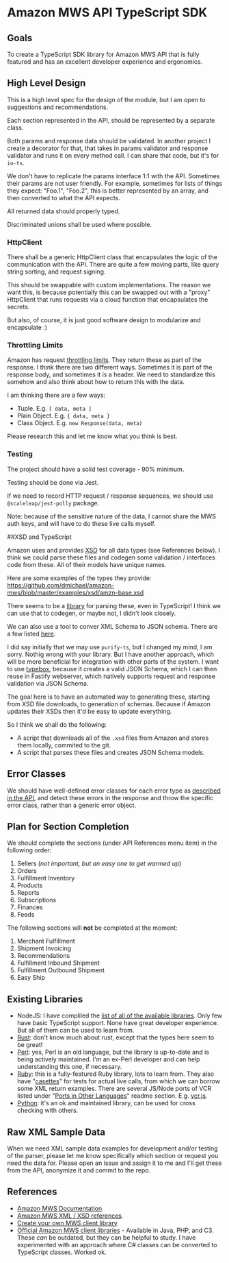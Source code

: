 # Amazon MWS API TypeScript SDK

## Goals

To create a TypeScript SDK library for Amazon MWS API that is fully featured and has an excellent developer experience and ergonomics.

## High Level Design

This is a high level spec for the design of the module, but I am open to suggestions and recommendations.

Each section represented in the API, should be represented by a separate class.

Both params and response data should be validated. In another project I create a decorator for that, that takes in params validator and response validator and runs it on every method call. I can share that code, but it's for `io-ts`.

We don't have to replicate the params interface 1:1 with the API. Sometimes their params are not user friendly. For example, sometimes for lists of things they expect: "Foo.1", "Foo.2", this is better represented by an array, and then converted to what the API expects.

All returned data should properly typed.

Discriminated unions shall be used where possible.

### HttpClient

There shall be a generic HttpClient class that encapsulates the logic of the communication with the API. There are quite a few moving parts, like query string sorting, and request signing.

This should be swappable with custom implementations. The reason we want this, is because potentially this can be swapped out with a "proxy" HttpClient that runs requests via a cloud function that encapsulates the secrets.

But also, of course, it is just good software design to modularize and encapsulate :)

### Throttling Limits

Amazon has request [throttling limits](http://docs.developer.amazonservices.com/en_CA/dev_guide/DG_Throttling.html). They return these as part of the response. I think there are two different ways. Sometimes it is part of the response body, and sometimes it is a header. We need to standardize this somehow and also think about how to return this with the data.

I am thinking there are a few ways:

* Tuple. E.g. `[ data, meta ]`
* Plain Object. E.g. `{ data, meta }`
* Class Object. E.g. `new Response(data, meta)`

Please research this and let me know what you think is best.

### Testing

The project should have a solid test coverage - 90% minimum.

Testing should be done via Jest.

If we need to record HTTP request / response sequences, we should use `@scaleleap/jest-polly` package.

Note: because of the sensitive nature of the data, I cannot share the MWS auth keys, and will have to do these live calls myself.

##XSD and TypeScript

Amazon uses and provides [XSD](https://www.w3.org/TR/xmlschema11-2/#built-in-datatypes) for all data types (see References below). I think we could parse these files and codegen some validation / interfaces code from these. All of their models have unique names.

Here are some examples of the types they provide: https://github.com/dmichael/amazon-mws/blob/master/examples/xsd/amzn-base.xsd

There seems to be a [library](https://github.com/khusamov/wsdl-xsd-parser) for parsing these, even in TypeScript! I think we can use that to codegen, or maybe not, I didn't look closely.

We can also use a tool to conver XML Schema to JSON schema. There are a few listed [here](https://stackoverflow.com/questions/3922026/generate-json-schema-from-xml-schema-xsd).

I did say initially that we may use `purify-ts`, but I changed my mind, I am sorry. Nothig wrong with your library. But I have another approach, which will be more beneficial for integration with other parts of the system. I want to use [typebox](https://github.com/sinclairzx81/typebox), because it creates a valid JSON Schema, which I can then reuse in Fastify webserver, which natively supports request and response validation via JSON Schema.

The goal here is to have an automated way to generating these, starting from XSD file downloads, to generation of schemas. Because if Amazon updates their XSDs then it'd be easy to update everything.

So I think we shall do the following:

* A script that downloads all of the `.xsd` files from Amazon and stores them locally, commited to the git.
* A script that parses these files and creates JSON Schema models.

## Error Classes

We should have well-defined error classes for each error type as [described in the API](http://docs.developer.amazonservices.com/en_CA/dev_guide/DG_Errors.html), and detect these errors in the response and throw the specific error class, rather than a generic error object.

## Plan for Section Completion

We should complete the sections (under API References menu item) in the following order:

1. Sellers (*not important, but an easy one to get warmed up*)
2. Orders
3. Fulfillment Inventory
4. Products
5. Reports
6. Subscriptions
7. Finances
8. Feeds

The following sections will **not** be completed at the moment:

1. Merchant Fulfillment
2. Shipment Invoicing
3. Recommendations
4. Fulfillment Inbound Shipment
5. Fulfillment Outbound Shipment
6. Easy Ship

## Existing Libraries

* NodeJS: I have compliled the [list of all of the available libraries](https://docs.google.com/spreadsheets/d/1IC4X_tDygVEXbHhoFsugWmifksCRGjSoIDELpG8KXoI/edit#gid=0). Only few have basic TypeScript support. None have great developer experience. But all of them can be used to learn from.
* [Rust](https://github.com/fluxxu/mws-rs): don't know much about rust, except that the types here seem to be great!
* [Perl](https://github.com/interchange/Amazon-MWS): yes, Perl is an old language, but the library is up-to-date and is being actively maintained. I'm an ex-Perl developer and can help understanding this one, if necessary.
* [Ruby](https://github.com/hakanensari/peddler): this is a fully-featured Ruby library, lots to learn from. They also have "[casettes](https://github.com/hakanensari/peddler/tree/master/test/vcr_cassettes)" for tests for actual live calls, from which we can borrow some XML return examples. There are several JS/Node ports of VCR listed under "[Ports in Other Languages](https://github.com/vcr/vcr)" readme section. E.g. [vcr.js](https://github.com/elcuervo/vcr.js).
* [Python](https://github.com/python-amazon-mws/python-amazon-mws): it's an ok and maintained library, can be used for cross checking with others.

## Raw XML Sample Data

When we need XML sample data examples for development and/or testing of the parser, please let me know specifically which section or request you need the data for. Please open an issue and assign it to me and I'll get these from the API, anonymize it and commit to the repo.

## References

* [Amazon MWS Documentation](https://developer.amazonservices.ca/gp/mws/docs.html)
* [Amazon MWS XML / XSD references](https://images-na.ssl-images-amazon.com/images/G/01/rainier/help/XML_Documentation_Intl.pdf).
* [Create your own MWS client library](http://docs.developer.amazonservices.com/en_CA/dev_guide/DG_ClientLibraries.html)
* [Official Amazon MWS client libraries](https://developer.amazonservices.com/tools) - Available in Java, PHP, and C3. These *can* be outdated, but they can be helpful to study. I have experimented with an approach where C# classes can be converted to TypeScript classes. Worked ok.